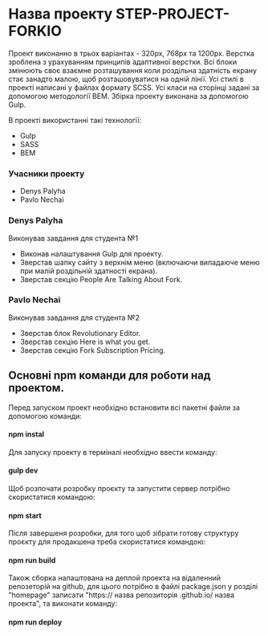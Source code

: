 
# Назва проекту **STEP-PROJECT-FORKIO**

Проект виконанно в трьох варіантах - 320px, 768px та 1200px.
Верстка зроблена з урахуванням принципів адаптивної верстки.
Всі блоки змінюють своє взаємне розташування коли роздільна здатність екрану стає занадто малою, щоб розташовуватися на одній лінії.
Усі стилі в проекті написані у файлах формату SCSS.
Усі класи на сторінці задані за допомогою методології BEM.
Збірка проекту виконана за допомогою Gulp.

В проекті використанні такі технології:

- Gulp
- SASS
- BEM

### Учасники проекту

- Denys Palyha
- Pavlo Nechai

### Denys Palyha

Виконував завдання для студента №1

- Виконав налаштування Gulp для проекту.
- Зверстав шапку сайту з верхнім меню (включаючи випадаюче меню при малій роздільній здатності екрана).
- Зверстав секцію People Are Talking About Fork.

### Pavlo Nechai

Виконував завдання для студента №2

- Зверстав блок Revolutionary Editor.
- Зверстав секцію Here is what you get.
- Зверстав секцію Fork Subscription Pricing.

## Основні npm команди для роботи над проектом.

Перед запуском проект необхідно встановити всі пакетні файли за допомогою команди:

#### npm instal

Для запуску проекту в терміналі необхідно ввести команду:

#### gulp dev

Щоб розпочати розробку проєкту та запустити сервер потрібно скористатися командою:

#### npm start

Після завершеня розробки, для того щоб зібрати готову структуру проєкту для продакшена треба скористатися командою:

#### npm run build

Також сборка налаштована на деплой проекта на відаленний репозеторій на github, для цього потрібно в файлі package.json у розділі "homepage" записати "https:// назва репозиторія .github.io/ назва проекта", та виконати команду:

#### npm run deploy

